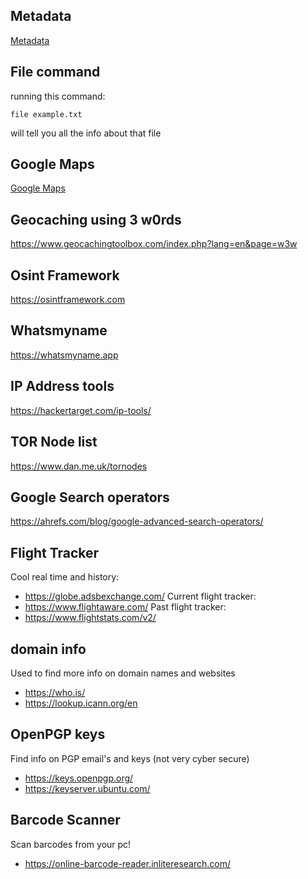 ## Metadata
<a href="https://www.metadata2go.com/view-metadata">Metadata</a>

## File command
running this command:
```
file example.txt
```
will tell you all the info about that file

## Google Maps
<a href="https://www.google.com/maps">Google Maps</a> 

## Geocaching using 3 w0rds
https://www.geocachingtoolbox.com/index.php?lang=en&page=w3w  

## Osint Framework
https://osintframework.com 

## Whatsmyname
https://whatsmyname.app 

## IP Address tools
https://hackertarget.com/ip-tools/

## TOR Node list
https://www.dan.me.uk/tornodes

## Google Search operators
https://ahrefs.com/blog/google-advanced-search-operators/ 

## Flight Tracker
Cool real time and history:
- https://globe.adsbexchange.com/
Current flight tracker:
- https://www.flightaware.com/
Past flight tracker:
- https://www.flightstats.com/v2/

## domain info
Used to find more info on domain names and websites
- https://who.is/
- https://lookup.icann.org/en

## OpenPGP keys
Find info on PGP email's and keys (not very cyber secure)
- https://keys.openpgp.org/
- https://keyserver.ubuntu.com/

## Barcode Scanner
Scan barcodes from your pc!
- https://online-barcode-reader.inliteresearch.com/